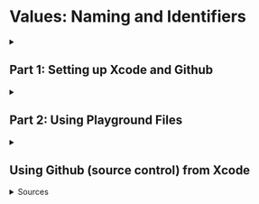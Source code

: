 # Values: Naming and Identifiers

<details id=1>
<summary><h2>Part 1: Setting up Xcode and Github</h2></summary>

In order to use Github to record your work on Swift and iOS projects, you need to give Xcode and Github permission to talk to eachother.  The steps for doing so are shared below or in a video [HERE](https://youtu.be/X5mJL9BWRL0?t=42):

### Prep your computer
1. Open a new terminal (cmd + space and then write terminal) and paste the following commands using **your GitHub username and email**:

```
git config --global user.name "username"
git config --global user.email "email@blahblah.com"
```
### Link the accounts - Github
First go to Github to get your secret password (token) then go to Xcode to share the password.

Go to GitHub, click on your picture --> Settings --> Developer settings --> Personal access tokens --> Generate new token:

![Navigating Github](https://cdn-images-1.medium.com/max/873/1*cnNVOkyJgx2FS188_O6Dzw.png)

Give a consistent name to your token, like AP-CSP and select the scopes. You should select: 
* repo
* admin:public_key
* notifications
* user
* delete_repo

![Selecting scope](https://cdn-images-1.medium.com/max/873/0*DUE9PXqUPINT0NkF.png)

Copy the token in your clipboard… If you lose it YOU CANNOT GET IT BACK. IT IS THAT SECRET. You may want to put it on a sticky or in notes which is okay, but for privacy you should delete it as soon as you have finished these steps.

![Copy code](https://cdn-images-1.medium.com/max/873/0*_LHC1V4HmkZWp6Uv.png)

### Link the accounts - Xcode

Open Xcode and go to preferences:

![Preferences menu](https://cdn-images-1.medium.com/max/873/1*1LvSeEVv7iKBfCJLd5b5xg.png)

Navigate to Accounts, click + at the bottom of the window and select GitHub:

![Accounts and Github navigation](https://cdn-images-1.medium.com/max/873/0*u1n-hrVC2d49w82v.png)

Type your username and paste your key in to the popup:
![Paste secret](https://cdn-images-1.medium.com/max/873/0*5H7_iRoc1zrPXM2B.png)

If you did it correctly, then you will see that your GitHub account has been added to Xcode. If you did not, call me over and we will troubleshoot together!

![success](https://cdn-images-1.medium.com/max/873/0*JlsYg7SeTA3uRYjN.png)


</details>

<details id=2>
<summary><h2>Part 2: Using Playground Files</h2></summary>

1. Open up the project page on github that you would like to clone (right now, that's this one!). You should see a small row of three buttons reading ‘Go to file’, ‘Add file’ and lastly ‘Code’. Click "Code" and copy the HTTPS clone link (it will look like the URL of a webpage).

2. Open Xcode. DO NOT begin a new project. Instead, click "Clone an Existing project"
![Clone an existing project](https://www.tutorialkart.com/wp-content/uploads/2021/02/welcome-to-xcode.png)

Alternatively, if the main popup does not appear, you can go to the top menu bar and click "Source Control", then pull down to "clone".

3. Paste the assignment's clone URL in to the search bar and click "clone". You're ready to work!

</details>

<details id=3>
<summary><h2>Using Github (source control) from Xcode</h2></summary>
When you start working, you should always start by making a new branch. This is like making a clean copy of the assignment, so if you mess up you can always go back to the original. (And you never get that terrible feeling that you get when you do an assignment in pen, and then realize you screwed up and need a new paper.)

You can simply call your branch "Working Copy" if you'd like for now. Once we begin building apps with features, we will come up with more interesting names.

There are two different ways to think about "saving" a file in Source Control:

* Commit
* Pull Request

When you create a commit, you're making a local bookmark in time (on your own computer) that you can get back to at any point if you need to revert changes or if something goes terribly wrong. You should commit EVERY TIME YOU COMPLETE A TASK.
<h3 align=center>  Create a commit every time you finish a playground page </h3>

A Pull Request (PR) should be done when you're ready to share your progess with me. This takes your progress and puts it somewhere else (on the cloud!) so that I have access to your work as well. If you only commit, but never create a pull request, I will not be able to see your work! Create a PR after completing each playground.

To create branches, commits, and pull requests from INSIDE XCODE follow the steps in [this tutorial video](https://www.youtube.com/watch?v=uAFY6h6v81k).

When you've finished the two playgrounds, go to the Canvas assignment and complete the reflection. When I see it submitted, I will know you are done!

</details>
<details id=4>
<summary> Sources</summary>
* [How to connect GitHub and Xcode](http://irenebosque.com/how-to-xcode-and-github/)
* [Github clone from Xcode](https://ashley-oldham.medium.com/how-to-clone-a-project-in-xcode-843066d4b5dd)
</details>
